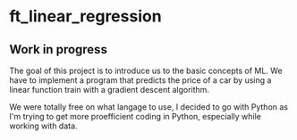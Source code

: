 # ft_linear_regression

## Work in progress

The goal of this project is to introduce us to the basic concepts of ML.
We have to implement a program that predicts the price of a car by using a linear function train with a gradient descent algorithm.

We were totally free on what langage to use, I decided to go with Python as I'm trying to get more proefficient coding in Python, especially while working with data.